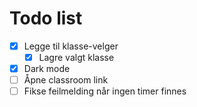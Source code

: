 # Todo list

- [x] Legge til klasse-velger
  - [x] Lagre valgt klasse
- [x] Dark mode
- [ ] Åpne classroom link
- [ ] Fikse feilmelding når ingen timer finnes

